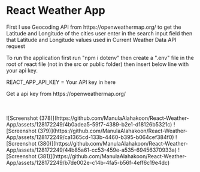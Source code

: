 <h1>React Weather App</h1>

<p>First I use Geocoding API from https://openweathermap.org/ to get the  Latitude and Longitude of the cities user enter in the search input field
  then that Latitude and Longitude values used in Current Weather Data API request</p>

  <p>
    To run the application first run "npm i dotenv" then create a ".env" file in the root of react file (not in the src or public folder) then
    insert below line with your api key.
  </p>
<p> REACT_APP_API_KEY = Your API key in here</p>
<p>Get a api key from https://openweathermap.org/ </p>
<br>
<br>
![Screenshot (378)](https://github.com/ManulaAlahakoon/React-Weather-App/assets/128172249/4b0adea5-59f7-4389-b2e1-d18126b5321c)
![Screenshot (379)](https://github.com/ManulaAlahakoon/React-Weather-App/assets/128172249/ca1365cd-133b-4460-b395-b064cef384f0)
![Screenshot (380)](https://github.com/ManulaAlahakoon/React-Weather-App/assets/128172249/44b85a61-cc53-459e-a535-69456370933a)
![Screenshot (381)](https://github.com/ManulaAlahakoon/React-Weather-App/assets/128172249/b7de002e-c14b-4fa5-b56f-4eff6c19e4dc)
